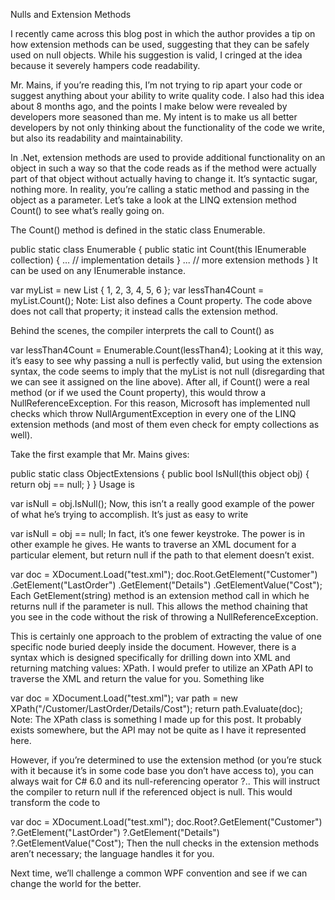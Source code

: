 Nulls and Extension Methods

I recently came across this blog post in which the author provides a tip on how extension methods can be used, suggesting that they can be safely used on null objects. While his suggestion is valid, I cringed at the idea because it severely hampers code readability.

Mr. Mains, if you’re reading this, I’m not trying to rip apart your code or suggest anything about your ability to write quality code. I also had this idea about 8 months ago, and the points I make below were revealed by developers more seasoned than me. My intent is to make us all better developers by not only thinking about the functionality of the code we write, but also its readability and maintainability.

In .Net, extension methods are used to provide additional functionality on an object in such a way so that the code reads as if the method were actually part of that object without actually having to change it. It’s syntactic sugar, nothing more. In reality, you’re calling a static method and passing in the object as a parameter. Let’s take a look at the LINQ extension method Count() to see what’s really going on.

The Count() method is defined in the static class Enumerable.


public static class Enumerable
{
    public static int Count<T>(this IEnumerable<T> collection)
    {
        ... // implementation details
    }
    ... // more extension methods
}
It can be used on any IEnumerable<T> instance.


var myList = new List<int> { 1, 2, 3, 4, 5, 6 };
var lessThan4Count = myList.Count();
Note: List<T> also defines a Count property. The code above does not call that property; it instead calls the extension method.

Behind the scenes, the compiler interprets the call to Count() as

var lessThan4Count = Enumerable.Count<int>(lessThan4);
Looking at it this way, it’s easy to see why passing a null is perfectly valid, but using the extension syntax, the code seems to imply that the myList is not null (disregarding that we can see it assigned on the line above). After all, if Count() were a real method (or if we used the Count property), this would throw a NullReferenceException. For this reason, Microsoft has implemented null checks which throw NullArgumentException in every one of the LINQ extension methods (and most of them even check for empty collections as well).

Take the first example that Mr. Mains gives:


public static class ObjectExtensions
{
    public bool IsNull(this object obj)
    {
       return obj == null;
    }
}
Usage is

var isNull = obj.IsNull();
Now, this isn’t a really good example of the power of what he’s trying to accomplish. It’s just as easy to write

var isNull = obj == null;
In fact, it’s one fewer keystroke. The power is in other example he gives. He wants to traverse an XML document for a particular element, but return null if the path to that element doesn’t exist.


var doc = XDocument.Load("test.xml");
doc.Root.GetElement("Customer")
        .GetElement("LastOrder")
        .GetElement("Details")
        .GetElementValue("Cost");
Each GetElement(string) method is an extension method call in which he returns null if the parameter is null. This allows the method chaining that you see in the code without the risk of throwing a NullReferenceException.

This is certainly one approach to the problem of extracting the value of one specific node buried deeply inside the document. However, there is a syntax which is designed specifically for drilling down into XML and returning matching values: XPath. I would prefer to utilize an XPath API to traverse the XML and return the value for you. Something like


var doc = XDocument.Load("test.xml");
var path = new XPath("/Customer/LastOrder/Details/Cost");
return path.Evaluate(doc);
Note: The XPath class is something I made up for this post. It probably exists somewhere, but the API may not be quite as I have it represented here.

However, if you’re determined to use the extension method (or you’re stuck with it because it’s in some code base you don’t have access to), you can always wait for C# 6.0 and its null-referencing operator ?.. This will instruct the compiler to return null if the referenced object is null. This would transform the code to


var doc = XDocument.Load("test.xml");
doc.Root?.GetElement("Customer")
        ?.GetElement("LastOrder")
        ?.GetElement("Details")
        ?.GetElementValue("Cost");
Then the null checks in the extension methods aren’t necessary; the language handles it for you.

Next time, we’ll challenge a common WPF convention and see if we can change the world for the better.